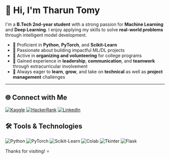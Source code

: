 # 👋 Hi, I'm Tharun Tomy

I'm a **B.Tech 2nd-year student** with a strong passion for **Machine Learning** and **Deep Learning**. I enjoy applying my skills to solve **real-world problems** through intelligent model development.

- 🔧 Proficient in **Python**, **PyTorch**, and **Scikit-Learn**
- 🤖 Passionate about building impactful ML/DL projects
- 🧩 Active in **organizing and volunteering** for college programs
- 💬 Gained experience in **leadership**, **communication**, and **teamwork** through extracurricular involvement
- 🚀 Always eager to **learn**, **grow**, and take on **technical** as well as **project management** challenges

---

## 🌐 Connect with Me

[![Kaggle](https://img.shields.io/badge/Kaggle-20BEFF?style=for-the-badge&logo=kaggle&logoColor=white)](https://www.kaggle.com/tharuntomy)
[![HackerRank](https://img.shields.io/badge/HackerRank-2EC866?style=for-the-badge&logo=hackerrank&logoColor=white)](https://www.hackerrank.com/tharuntomy2004)
[![LinkedIn](https://img.shields.io/badge/LinkedIn-0077B5?style=for-the-badge&logo=linkedin&logoColor=white)](https://www.linkedin.com/in/tharun-tomy-93a5362b4/)


## 🛠️ Tools & Technologies

![Python](https://img.shields.io/badge/Python-3776AB?style=flat&logo=python&logoColor=white)
![PyTorch](https://img.shields.io/badge/PyTorch-EE4C2C?style=flat&logo=pytorch&logoColor=white)
![Scikit-Learn](https://img.shields.io/badge/Scikit--Learn-F7931E?style=flat&logo=scikitlearn&logoColor=white)
![Colab](https://img.shields.io/badge/Colab-F9AB00?style=flat&logo=googlecolab&logoColor=white)
![Tkinter](https://img.shields.io/badge/Tkinter-blue?style=flat)
![Flask](https://img.shields.io/badge/Flask-000000?style=flat&logo=flask&logoColor=white)


Thanks for visiting! ⭐
